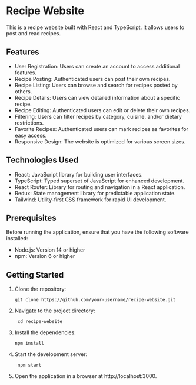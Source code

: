 # Recipe Website

This is a recipe website built with React and TypeScript. It allows users to post and read recipes.

## Features

- User Registration: Users can create an account to access additional features.
- Recipe Posting: Authenticated users can post their own recipes.
- Recipe Listing: Users can browse and search for recipes posted by others.
- Recipe Details: Users can view detailed information about a specific recipe.
- Recipe Editing: Authenticated users can edit or delete their own recipes.
- Filtering: Users can filter recipes by category, cuisine, and/or dietary restrictions.
- Favorite Recipes: Authenticated users can mark recipes as favorites for easy access.
- Responsive Design: The website is optimized for various screen sizes.

## Technologies Used

- React: JavaScript library for building user interfaces.
- TypeScript: Typed superset of JavaScript for enhanced development.
- React Router: Library for routing and navigation in a React application.
- Redux: State management library for predictable application state.
- Tailwind: Utility-first CSS framework for rapid UI development.

## Prerequisites

Before running the application, ensure that you have the following software installed:

- Node.js: Version 14 or higher
- npm: Version 6 or higher

## Getting Started

1. Clone the repository:

   ```shell
   git clone https://github.com/your-username/recipe-website.git
   ```

2. Navigate to the project directory:

   ```shell
    cd recipe-website
   ```

3. Install the dependencies:

   ```shell
   npm install
   ```

4. Start the development server:

   ```shell
    npm start
   ```

5. Open the application in a browser at http://localhost:3000.
